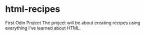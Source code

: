 # html-recipes
First Odin Project
The project will be about creating recipes using everything I've learned about HTML. 